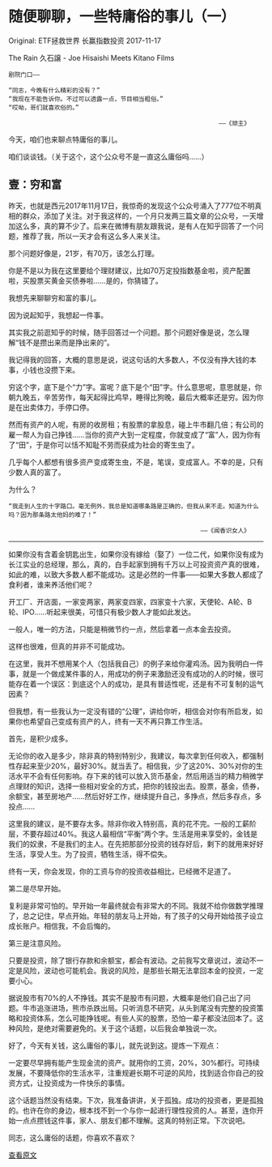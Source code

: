 # 随便聊聊，一些特庸俗的事儿（一） 

Original:  ETF拯救世界  长赢指数投资  2017-11-17


The Rain
久石譲 - Joe Hisaishi Meets Kitano Films






``` 
剧院门口——

“同志，今晚有什么精彩的没有？”
“我现在不能告诉你。不过可以透露一点，节目相当粗俗。”
“哎呦，哥们就喜欢俗的。”

                                                          ——《顽主》

```




今天，咱们也来聊点特庸俗的事儿。

咱们谈谈钱。（关于这个，这个公众号不是一直这么庸俗吗……）



## 壹：穷和富

昨天，也就是西元2017年11月17日，我惊奇的发现这个公众号涌入了777位不明真相的群众，添加了关注。对于我这样的，一个月只发两三篇文章的公众号，一天增加这么多，真的算不少了。后来在微博有朋友跟我说，是有人在知乎回答了一个问题，推荐了我，所以一天才会有这么多人来关注。

那个问题好像是，21岁，有70万，该怎么打理。

你是不是以为我在这里要给个理财建议，比如70万定投指数基金啦，资产配置啦，买股票买黄金买债券啦……是的，你猜错了。

我想先来聊聊穷和富的事儿。

因为说起知乎，我想起一件事。

其实我之前逛知乎的时候，随手回答过一个问题。那个问题好像是说，怎么理解“钱不是攒出来而是挣出来的”。

我记得我的回答，大概的意思是说，说这句话的大多数人，不仅没有挣大钱的本事，小钱也没攒下来。

穷这个字，底下是个“力”字。富呢？底下是个“田”字。什么意思呢，意思就是，你朝九晚五，辛苦劳作，每天起得比鸡早，睡得比狗晚，最后大概率还是穷。因为你是在出卖体力，手停口停。

然而有资产的人呢，有房的收房租；有股票的拿股息，碰上牛市翻几倍；有公司的雇一帮人为自己挣钱……当你的资产大到一定程度，你就变成了“富”人，因为你有了“田”，于是你可以恬不知耻不劳而获成为社会的寄生虫了。

几乎每个人都想有很多资产变成寄生虫，不是，笔误，变成富人。不幸的是，只有少数人真的富了。

为什么？

```
“我走到人生的十字路口。毫无例外，我总是知道哪条路是正确的，但我从来不走。知道为什么吗？因为那条路太他妈的难了！”
    
                                                     ——《闻香识女人》

```

---

如果你没有含着金钥匙出生，如果你没有嫁给（娶了）一位二代，如果你没有成为长江实业的总经理，那么，真的，白手起家到拥有千万以上可投资资产真的很难，如此的难，以致大多数人都不能成功。这是必然的一件事——如果大多数人都成了食利者，谁来养活他们呢？

开工厂、开店面，一家变两家，两家变四家，四家变十六家，天使轮、A轮、B轮、IPO……听起来很美，可惜只有极少数人才能如此发达。

一般人，唯一的方法，只能是稍微节约一点，然后拿着一点本金去投资。

这样也很难，但真的并非不可能成功。

在这里，我并不想用某个人（包括我自己）的例子来给你灌鸡汤。因为我明白一件事，就是一个做成某件事的人，用成功的例子来激励还没有成功的人的时候，很可能存在着一个误区：到底这个人的成功，是具有普适性呢，还是有不可复制的运气因素？

但我想，有一些我认为一定没有错的“公理”，讲给你听，相信会对你有所启发，如果你也希望自己变成有资产的人，终有一天不再只靠工作生活。

首先，是积少成多。

无论你的收入是多少，除非真的特别特别少，我建议，每次拿到任何收入，都强制性存起来至少20%，最好30%。就当丢了。相信我，少了这20%、30%对你的生活水平不会有任何影响。存下来的钱可以放入货币基金，然后用适当的精力稍微学点理财的知识，选择一些相对安全的方式，把你的钱投出去。股票，基金，债券，余额宝，甚至房地产……然后好好工作，继续提升自己，多挣点，然后多存点，多投点……

这里我的建议，是不要存太多。除非你收入特别高，真的花不完。一般的工薪阶层，不要存超过40%。我这人最相信“平衡”两个字。生活是用来享受的，金钱是我们的奴隶，不是我们的主人。在先把那部分投资的钱存好后，剩下的就用来好好生活，享受人生。为了投资，牺牲生活，得不偿失。

终有一天，你会发现，你的工资与你的投资收益相比，已经微不足道了。


第二是尽早开始。

复利是非常可怕的。早开始一年最终就会有非常大的不同。我就不给你做数学推理了，总之记住，早点开始。年轻的朋友马上开始，有了孩子的父母开始给孩子设立成长账户。相信我，不会后悔的。

第三是注意风险。

只要是投资，除了银行存款和余额宝，都会有波动。之前我写文章说过，波动不一定是风险，波动也可能机会。我说的风险，是那些长期无法拿回本金的投资，一定要小心。

据说股市有70%的人不挣钱。其实不是股市有问题，大概率是他们自己出了问题。牛市追涨进场，熊市杀跌出局。只听消息不研究，从头到尾没有完整的投资策略和投资体系，怎么可能挣钱呢。有些人买的股票，恐怕一辈子都没法回本了。这种风险，是绝对需要避免的。关于这个话题，以后我会单独说一次。


好了，今天有关钱，这么庸俗的事儿，就先说到这。提炼一下观点：

一定要尽早拥有能产生现金流的资产。就用你的工资，20%，30%都行。可持续发展，不要降低你的生活水平，注重规避长期不可逆的风险，找到适合你自己的投资方式，让投资成为一件快乐的事情。


这个话题当然没有结束。下次，我准备讲讲，关于孤独。成功的投资者，更是孤独的。也许在你的身边，根本找不到一个与你一起进行理性投资的人。甚至，连你开始一点点攒钱这件事，家人、朋友们都不理解。这真的特别正常。下次说吧。


同志，这么庸俗的话题，你喜欢不喜欢？

[查看原文](https://mp.weixin.qq.com/s/YgTnDyUogVoFJJh6q9Lo-A)